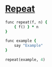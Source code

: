 [1]: http://rosettacode.org/wiki/Repeat

# [Repeat][1]

```ruby
func repeat(f, n) {
    { f() } * n
}
 
func example {
    say "Example"
}
 
repeat(example, 4)
```
